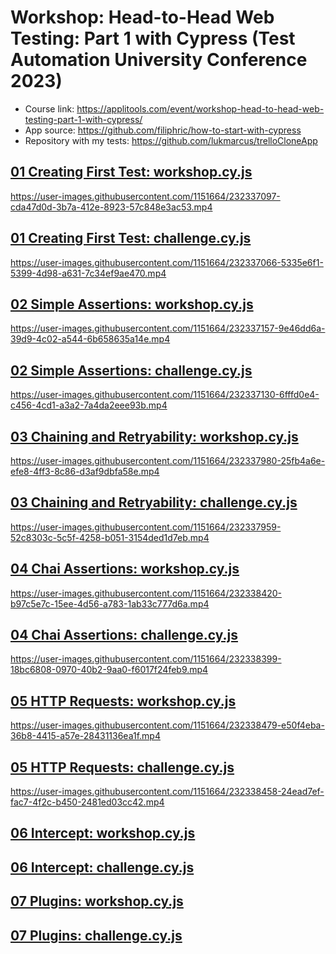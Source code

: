 # Workshop: Head-to-Head Web Testing: Part 1 with Cypress (Test Automation University Conference 2023)
- Course link: https://applitools.com/event/workshop-head-to-head-web-testing-part-1-with-cypress/
- App source: https://github.com/filiphric/how-to-start-with-cypress
- Repository with my tests: https://github.com/lukmarcus/trelloCloneApp

## [01 Creating First Test: workshop.cy.js](https://github.com/lukmarcus/trelloCloneApp/blob/main/cypress/e2e/01_creating_first_test/workshop.cy.js)

https://user-images.githubusercontent.com/1151664/232337097-cda47d0d-3b7a-412e-8923-57c848e3ac53.mp4

## [01 Creating First Test: challenge.cy.js](https://github.com/lukmarcus/trelloCloneApp/blob/main/cypress/e2e/01_creating_first_test/challenge.cy.js)

https://user-images.githubusercontent.com/1151664/232337066-5335e6f1-5399-4d98-a631-7c34ef9ae470.mp4

## [02 Simple Assertions: workshop.cy.js](https://github.com/lukmarcus/trelloCloneApp/blob/main/cypress/e2e/02_simple_assertions/workshop.cy.js)

https://user-images.githubusercontent.com/1151664/232337157-9e46dd6a-39d9-4c02-a544-6b658635a14e.mp4

## [02 Simple Assertions: challenge.cy.js](https://github.com/lukmarcus/trelloCloneApp/blob/main/cypress/e2e/02_simple_assertions/challenge.cy.js)

https://user-images.githubusercontent.com/1151664/232337130-6fffd0e4-c456-4cd1-a3a2-7a4da2eee93b.mp4

## [03 Chaining and Retryability: workshop.cy.js](https://github.com/lukmarcus/trelloCloneApp/blob/main/cypress/e2e/03_chaining_and_retryability/workshop.cy.js)

https://user-images.githubusercontent.com/1151664/232337980-25fb4a6e-efe8-4ff3-8c86-d3af9dbfa58e.mp4

## [03 Chaining and Retryability: challenge.cy.js](https://github.com/lukmarcus/trelloCloneApp/blob/main/cypress/e2e/03_chaining_and_retryability/challenge.cy.js)

https://user-images.githubusercontent.com/1151664/232337959-52c8303c-5c5f-4258-b051-3154ded1d7eb.mp4

## [04 Chai Assertions: workshop.cy.js](https://github.com/lukmarcus/trelloCloneApp/blob/main/cypress/e2e/04_chai_assertions/workshop.cy.js)

https://user-images.githubusercontent.com/1151664/232338420-b97c5e7c-15ee-4d56-a783-1ab33c777d6a.mp4

## [04 Chai Assertions: challenge.cy.js](https://github.com/lukmarcus/trelloCloneApp/blob/main/cypress/e2e/04_chai_assertions/challenge.cy.js)

https://user-images.githubusercontent.com/1151664/232338399-18bc6808-0970-40b2-9aa0-f6017f24feb9.mp4

## [05 HTTP Requests: workshop.cy.js](https://github.com/lukmarcus/trelloCloneApp/blob/main/cypress/e2e/05_http_requests/workshop.cy.js)

https://user-images.githubusercontent.com/1151664/232338479-e50f4eba-36b8-4415-a57e-28431136ea1f.mp4

## [05 HTTP Requests: challenge.cy.js](https://github.com/lukmarcus/trelloCloneApp/blob/main/cypress/e2e/05_http_requests/challenge.cy.js)

https://user-images.githubusercontent.com/1151664/232338458-24ead7ef-fac7-4f2c-b450-2481ed03cc42.mp4

## [06 Intercept: workshop.cy.js](https://github.com/lukmarcus/trelloCloneApp/blob/main/cypress/e2e/06_intercept/workshop.cy.js)

## [06 Intercept: challenge.cy.js](https://github.com/lukmarcus/trelloCloneApp/blob/main/cypress/e2e/06_intercept/challenge.cy.js)

## [07 Plugins: workshop.cy.js](https://github.com/lukmarcus/trelloCloneApp/blob/main/cypress/e2e/07_plugins/workshop.cy.js)

## [07 Plugins: challenge.cy.js](https://github.com/lukmarcus/trelloCloneApp/blob/main/cypress/e2e/07_plugins/challenge.cy.js)
